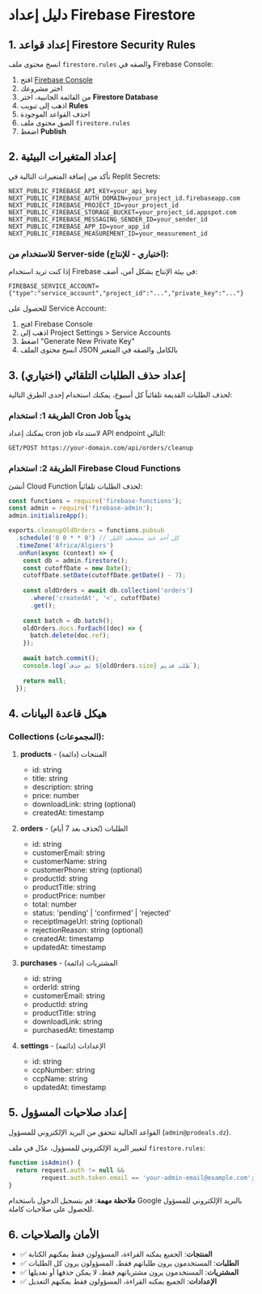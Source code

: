 # دليل إعداد Firebase Firestore

## 1. إعداد قواعد Firestore Security Rules

انسخ محتوى ملف `firestore.rules` والصقه في Firebase Console:

1. افتح [Firebase Console](https://console.firebase.google.com/)
2. اختر مشروعك
3. من القائمة الجانبية، اختر **Firestore Database**
4. اذهب إلى تبويب **Rules**
5. احذف القواعد الموجودة
6. الصق محتوى ملف `firestore.rules`
7. اضغط **Publish**

## 2. إعداد المتغيرات البيئية

تأكد من إضافة المتغيرات التالية في Replit Secrets:

```env
NEXT_PUBLIC_FIREBASE_API_KEY=your_api_key
NEXT_PUBLIC_FIREBASE_AUTH_DOMAIN=your_project_id.firebaseapp.com
NEXT_PUBLIC_FIREBASE_PROJECT_ID=your_project_id
NEXT_PUBLIC_FIREBASE_STORAGE_BUCKET=your_project_id.appspot.com
NEXT_PUBLIC_FIREBASE_MESSAGING_SENDER_ID=your_sender_id
NEXT_PUBLIC_FIREBASE_APP_ID=your_app_id
NEXT_PUBLIC_FIREBASE_MEASUREMENT_ID=your_measurement_id
```

### للاستخدام من Server-side (اختياري - للإنتاج):

إذا كنت تريد استخدام Firebase في بيئة الإنتاج بشكل آمن، أضف:

```env
FIREBASE_SERVICE_ACCOUNT={"type":"service_account","project_id":"...","private_key":"..."}
```

للحصول على Service Account:
1. افتح Firebase Console
2. اذهب إلى Project Settings > Service Accounts
3. اضغط "Generate New Private Key"
4. انسخ محتوى الملف JSON بالكامل والصقه في المتغير

## 3. إعداد حذف الطلبات التلقائي (اختياري)

لحذف الطلبات القديمة تلقائياً كل أسبوع، يمكنك استخدام إحدى الطرق التالية:

### الطريقة 1: استخدام Cron Job يدوياً

يمكنك إعداد cron job لاستدعاء API endpoint التالي:

```
GET/POST https://your-domain.com/api/orders/cleanup
```

### الطريقة 2: استخدام Firebase Cloud Functions

أنشئ Cloud Function لحذف الطلبات تلقائياً:

```javascript
const functions = require('firebase-functions');
const admin = require('firebase-admin');
admin.initializeApp();

exports.cleanupOldOrders = functions.pubsub
  .schedule('0 0 * * 0') // كل أحد عند منتصف الليل
  .timeZone('Africa/Algiers')
  .onRun(async (context) => {
    const db = admin.firestore();
    const cutoffDate = new Date();
    cutoffDate.setDate(cutoffDate.getDate() - 7);
    
    const oldOrders = await db.collection('orders')
      .where('createdAt', '<', cutoffDate)
      .get();
    
    const batch = db.batch();
    oldOrders.docs.forEach((doc) => {
      batch.delete(doc.ref);
    });
    
    await batch.commit();
    console.log(`تم حذف ${oldOrders.size} طلب قديم`);
    
    return null;
  });
```

## 4. هيكل قاعدة البيانات

### Collections (المجموعات):

1. **products** - المنتجات (دائمة)
   - id: string
   - title: string
   - description: string
   - price: number
   - downloadLink: string (optional)
   - createdAt: timestamp

2. **orders** - الطلبات (تُحذف بعد 7 أيام)
   - id: string
   - customerEmail: string
   - customerName: string
   - customerPhone: string (optional)
   - productId: string
   - productTitle: string
   - productPrice: number
   - total: number
   - status: 'pending' | 'confirmed' | 'rejected'
   - receiptImageUrl: string (optional)
   - rejectionReason: string (optional)
   - createdAt: timestamp
   - updatedAt: timestamp

3. **purchases** - المشتريات (دائمة)
   - id: string
   - orderId: string
   - customerEmail: string
   - productId: string
   - productTitle: string
   - downloadLink: string
   - purchasedAt: timestamp

4. **settings** - الإعدادات (دائمة)
   - id: string
   - ccpNumber: string
   - ccpName: string
   - updatedAt: timestamp

## 5. إعداد صلاحيات المسؤول

القواعد الحالية تتحقق من البريد الإلكتروني للمسؤول (`admin@prodeals.dz`).

لتغيير البريد الإلكتروني للمسؤول، عدّل في ملف `firestore.rules`:

```javascript
function isAdmin() {
  return request.auth != null && 
         request.auth.token.email == 'your-admin-email@example.com';
}
```

**ملاحظة مهمة**: قم بتسجيل الدخول باستخدام Google بالبريد الإلكتروني للمسؤول للحصول على صلاحيات كاملة.

## 6. الأمان والصلاحيات

- ✅ **المنتجات**: الجميع يمكنه القراءة، المسؤولون فقط يمكنهم الكتابة
- ✅ **الطلبات**: المستخدمون يرون طلباتهم فقط، المسؤولون يرون كل الطلبات
- ✅ **المشتريات**: المستخدمون يرون مشترياتهم فقط، لا يمكن حذفها أو تعديلها
- ✅ **الإعدادات**: الجميع يمكنه القراءة، المسؤولون فقط يمكنهم التعديل
